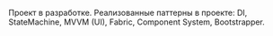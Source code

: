 Проект в разработке. Реализованные паттерны в проекте: DI, StateMachine, MVVM (UI), Fabric, Component System, Bootstrapper.
